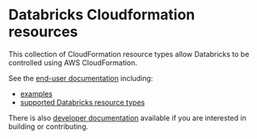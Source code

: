 # Databricks Cloudformation resources

This collection of CloudFormation resource types allow Databricks to be controlled using AWS CloudFormation.

See the [end-user documentation](docs/user/generated) including:

* [examples](docs/user/generated/stories)
* [supported Databricks resource types](docs/user/generated/resources)

There is also [developer documentation](docs/dev) available
if you are interested in building or contributing.